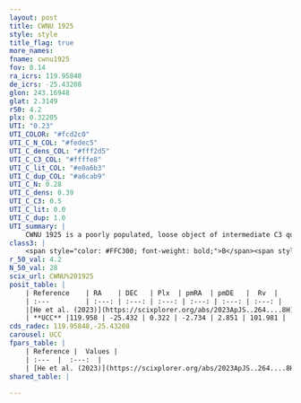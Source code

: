 ```yaml
---
layout: post
title: CWNU 1925
style: style
title_flag: true
more_names: 
fname: cwnu1925
fov: 0.14
ra_icrs: 119.95848
de_icrs: -25.43208
glon: 243.16948
glat: 2.3149
r50: 4.2
plx: 0.32205
UTI: "0.23"
UTI_COLOR: "#fcd2c0"
UTI_C_N_COL: "#fedec5"
UTI_C_dens_COL: "#fff2d5"
UTI_C_C3_COL: "#ffffe8"
UTI_C_lit_COL: "#e0a6b3"
UTI_C_dup_COL: "#a6cab9"
UTI_C_N: 0.28
UTI_C_dens: 0.39
UTI_C_C3: 0.5
UTI_C_lit: 0.0
UTI_C_dup: 1.0
UTI_summary: |
    CWNU 1925 is a poorly populated, loose object of intermediate C3 quality. It was recently reported in the literature.
class3: |
    <span style="color: #FFC300; font-weight: bold;">B</span><span style="color: #FFC300; font-weight: bold;">B</span>
r_50_val: 4.2
N_50_val: 28
scix_url: CWNU%201925
posit_table: |
    | Reference    | RA    | DEC   | Plx  | pmRA  | pmDE   |  Rv  |
    | :---         | :---: | :---: | :---: | :---: | :---: | :---: |
    |[He et al. (2023)](https://scixplorer.org/abs/2023ApJS..264....8H) | 119.958 | -25.418 | 0.332 | -2.717 | 2.866 | -- |
    | **UCC** |119.958 | -25.432 | 0.322 | -2.734 | 2.851 | 101.981 | 
cds_radec: 119.95848,-25.43208
carousel: UCC
fpars_table: |
    | Reference |  Values |
    | :---  |  :---:  |
    | [He et al. (2023)](https://scixplorer.org/abs/2023ApJS..264....8H) | `A0=0.6, m-M=12.35, logAge=7.55` |
shared_table: |
    
---
```

